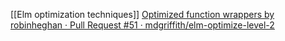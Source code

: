 [[Elm optimization techniques]]
[Optimized function wrappers by robinheghan · Pull Request #51 · mdgriffith/elm-optimize-level-2](https://github.com/mdgriffith/elm-optimize-level-2/pull/51)